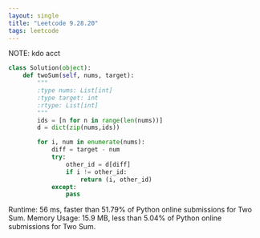 ```yaml
---
layout: single
title: "Leetcode 9.28.20"
tags: leetcode
---
```


NOTE: kdo acct

```python
class Solution(object):
    def twoSum(self, nums, target):
        """
        :type nums: List[int]
        :type target: int
        :rtype: List[int]
        """
        ids = [n for n in range(len(nums))]
        d = dict(zip(nums,ids))

        for i, num in enumerate(nums):
            diff = target - num
            try:
                other_id = d[diff]
                if i != other_id:
                    return (i, other_id)
            except:
                pass


```

Runtime: 56 ms, faster than 51.79% of Python online submissions for Two Sum.
Memory Usage: 15.9 MB, less than 5.04% of Python online submissions for Two Sum.
